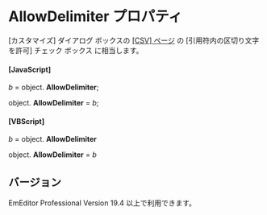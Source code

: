 # AllowDelimiter プロパティ

\[カスタマイズ\] ダイアログ ボックスの [\[CSV\] ページ](../../dlg/customize/csv/index) の \[引用符内の区切り文字を許可\] チェック ボックス に相当します。

#### \[JavaScript\]

_b_ = object. **AllowDelimiter**;

object. **AllowDelimiter** = _b_;

#### \[VBScript\]

_b_ = object. **AllowDelimiter**

object. **AllowDelimiter** = _b_

## バージョン

EmEditor Professional Version 19.4 以上で利用できます。